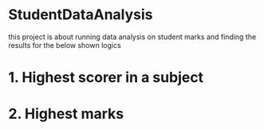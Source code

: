 # StudentDataAnalysis
this project is about running data analysis on student marks and finding the results for the below shown logics
# 1. Highest scorer in a subject
# 2. Highest marks
